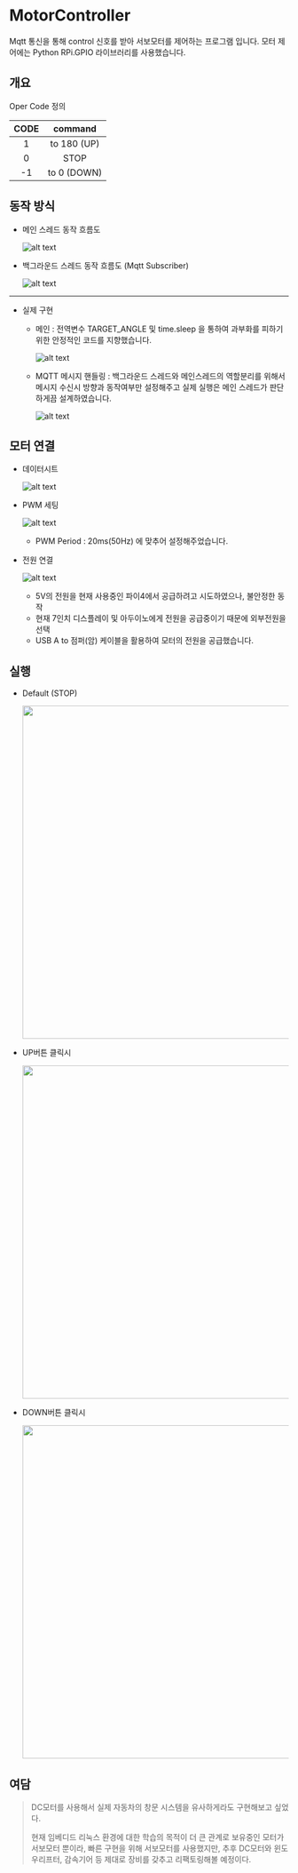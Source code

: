 # MotorController
Mqtt 통신을 통해 control 신호를 받아 서보모터를 제어하는 프로그램 입니다.
모터 제어에는 Python RPi.GPIO 라이브러리를 사용했습니다.

## 개요

Oper Code 정의

|CODE|command|
|:--:|:--:|
|1|to 180 (UP)|
|0|STOP|
|-1|to 0 (DOWN)|

## 동작 방식

- 메인 스레드 동작 흐름도
    
    ![alt text](img/image-5.png)

- 백그라운드 스레드 동작 흐름도 (Mqtt Subscriber)
    
    ![alt text](img/image-4.png)

---

- 실제 구현

    - 메인 : 전역변수 TARGET_ANGLE 및 time.sleep 을 통하여 과부화를 피하기 위한 안정적인 코드를 지향했습니다.

        ![alt text](img/image-8.png)

    - MQTT 메시지 핸들링 : 백그라운드 스레드와 메인스레드의 역할분리를 위해서 메시지 수신시 방향과 동작여부만 설정해주고 실제 실행은 메인 스레드가 판단하게끔 설계하였습니다. 

        ![alt text](img/image-7.png)

## 모터 연결
- 데이터시트

    ![alt text](img/image-1.png)

- PWM 세팅

    ![alt text](img/image-2.png)
    - PWM Period : 20ms(50Hz) 에 맞추어 설정해주었습니다.

- 전원 연결

    ![alt text](img/image-3.png)
    - 5V의 전원을 현재 사용중인 파이4에서 공급하려고 시도하였으나, 불안정한 동작
    - 현재 7인치 디스플레이 및 아두이노에게 전원을 공급중이기 때문에 외부전원을 선택
    - USB A to 점퍼(암) 케이블을 활용하여 모터의 전원을 공급했습니다.

## 실행

- Default (STOP)

    <img src = "img/12.jpg" width = 600 height = 600/>

- UP버튼 클릭시
    
    <img src = "img/34.jpg" width = 600 height = 600/>

- DOWN버튼 클릭시

    <img src = "img/56.jpg" width = 600 height = 600/>


## 여담

> DC모터를 사용해서 실제 자동차의 창문 시스템을 유사하게라도 구현해보고 싶었다.
>
> 현재 임베디드 리눅스 환경에 대한 학습의 목적이 더 큰 관계로
> 보유중인 모터가 서보모터 뿐이라, 빠른 구현을 위해 서보모터를 사용했지만, 
> 추후 DC모터와 윈도우리프터, 감속기어 등 제대로 장비를 갖추고 리팩토링해볼 예정이다.